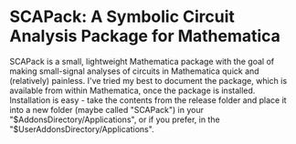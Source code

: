 SCAPack: A Symbolic Circuit Analysis Package for Mathematica
=======
SCAPack is a small, lightweight Mathematica package with the goal of making small-signal analyses of circuits in Mathematica quick and (relatively) painless. I've tried my best to document the package, which is available from within Mathematica, once the package is installed. Installation is easy - take the contents from the release folder and place it into a new folder (maybe called "SCAPack") in your "$AddonsDirectory/Applications", or if you prefer, in the "$UserAddonsDirectory/Applications".

